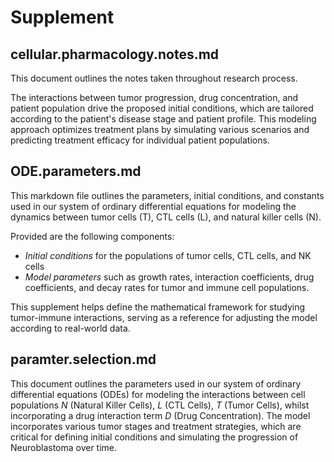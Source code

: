 # Supplement

## cellular.pharmacology.notes.md
This document outlines the notes taken throughout research process.

The interactions between tumor progression, drug concentration, and patient population drive the proposed initial conditions, which are tailored according to the patient's disease stage and patient profile. This modeling approach optimizes treatment plans by simulating various scenarios and predicting treatment efficacy for individual patient populations.


## ODE.parameters.md
This markdown file outlines the parameters, initial conditions, and constants used in our system of ordinary differential equations for modeling the dynamics between tumor cells (T), CTL cells (L), and natural killer cells (N). 

Provided are the following components:
- *Initial conditions* for the populations of tumor cells, CTL cells, and NK cells
- *Model parameters* such as growth rates, interaction coefficients, drug coefficients, and decay rates for tumor and immune cell populations.

This supplement helps define the mathematical framework for studying tumor-immune interactions, serving as a reference for adjusting the model according to real-world data.

## paramter.selection.md
This document outlines the parameters used in our system of ordinary differential equations (ODEs) for modeling the interactions between cell populations $N$ (Natural Killer Cells), $L$ (CTL Cells), $T$ (Tumor Cells), whilst incorporating a drug interaction term $D$ (Drug Concentration). The model incorporates various tumor stages and treatment strategies, which are critical for defining initial conditions and simulating the progression of Neuroblastoma over time.